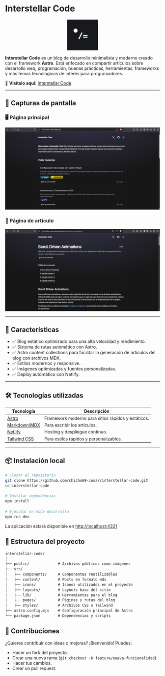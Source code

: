 # Interstellar Code

<div style="width: 100%; display: flex; justify-content: center; margin-block: 1rem;">
  <img src="./assets/favicon.svg" width="100" height="100" />
</div>

**Interstellar Code** es un blog de desarrollo minimalista y moderno creado con el framework **Astro**. Está enfocado en compartir artículos sobre desarrollo web, programación, buenas prácticas, herramientas, frameworks y más temas tecnológicos de interés para programadores.

🔗 **Visítalo aquí:** [Interstellar Code](https://interstellar-code.netlify.app)

---

## 📸 Capturas de pantalla

### 🖥️ Página principal

![Home Page](assets/home.png)

### 📄 Página de artículo

![Post Page](assets/post.png)

---

## 🚀 Características

- ✅ Blog estático optimizado para una alta velocidad y rendimiento.
- ✅ Sistema de rutas automático con Astro.
- ✅ Astro content collections para facilitar la generación de artículos del blog con archivos MDX.
- ✅ Estilos modernos y responsive.
- ✅ Imágenes optimizadas y fuentes personalizadas.
- ✅ Deploy automático con Netlify.

---

## 🛠️ Tecnologías utilizadas

| Tecnología                               | Descripción                                        |
| ---------------------------------------- | -------------------------------------------------- |
| [Astro](https://astro.build/)            | Framework moderno para sitios rápidos y estáticos. |
| [Markdown/MDX](https://mdxjs.com/)       | Para escribir los artículos.                       |
| [Netlify](https://www.netlify.com/)      | Hosting y despliegue continuo.                     |
| [Tailwind CSS](https://tailwindcss.com/) | Para estilos rápidos y personalizables.            |

---

## 📦 Instalación local

```bash
# Clonar el repositorio
git clone https://github.com/chicho69-cesar/interstellar-code.git
cd interstellar-code

# Instalar dependencias
npm install

# Ejecutar en modo desarrollo
npm run dev
```

La aplicación estará disponible en <http://localhost:4321>

## 📂 Estructura del proyecto

```txt
interstellar-code/
│
├── public/             # Archivos públicos como imágenes
├── src/
│   ├── components/     # Componentes reutilizables
│   ├── content/        # Posts en formato mdx
│   ├── icons/          # Iconos utilizados en el proyecto
│   ├── layouts/        # Layouts base del sitio
│   ├── lib/            # Herramientas para el blog
│   ├── pages/          # Páginas y rutas del blog
│   ├── styles/         # Archivos CSS o Tailwind
├── astro.config.mjs    # Configuración principal de Astro
└── package.json        # Dependencias y scripts
```

## 🤝 Contribuciones

¿Quieres contribuir con ideas o mejoras? ¡Bienvenido! Puedes:

- Hacer un fork del proyecto.
- Crear una nueva rama (`git checkout -b feature/nueva-funcionalidad`).
- Hacer tus cambios.
- Crear un pull request.
